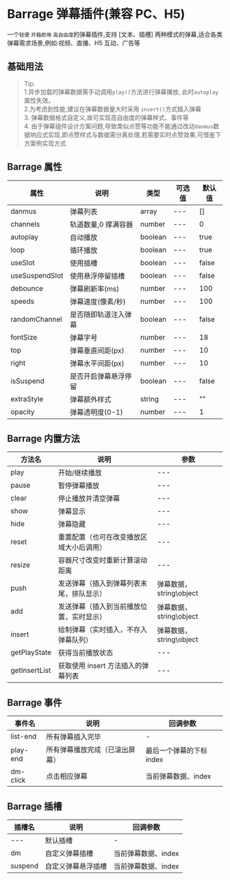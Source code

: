<script setup>
    import baseBarrage from './components/baseBarrage.vue'
</script>

# Barrage 弹幕插件(兼容 PC、H5)

一个`轻便` `开箱即用` `高自由度`的弹幕插件,支持 [文本、插槽] 两种模式的弹幕,适合各类弹幕需求场景,例如:视频、直播、H5 互动、广告等

## 基础用法

> Tip:<br> 1.异步加载的弹幕数据需手动调用`play()`方法进行弹幕播放, 此时`autoplay`属性失效。
> <br> 2.为考虑到性能,建议在弹幕数据量大时采用 `insert()`方式插入弹幕
> <br> 3. 弹幕数据格式自定义,故可实现高自由度的弹幕样式、事件等
> <br> 4. 由于弹幕组件设计方案问题,导致类似点赞等功能不能通过改动`danmus`数据响应式实现,即点赞样式与数据需分离处理,若需要实时点赞效果,可借鉴下方案例实现方式

<show-code showPath="barrage/components/baseBarrage">
<baseBarrage></baseBarrage>
</show-code>

## Barrage 属性

| 属性           | 说明                 | 类型    | 可选值 | 默认值 |
| -------------- | -------------------- | ------- | ------ | ------ |
| danmus         | 弹幕列表             | array   | ---    | []     |
| channels       | 轨道数量,0 撑满容器  | number  | ---    | 0      |
| autoplay       | 自动播放             | boolean | ---    | true   |
| loop           | 循环播放             | boolean | ---    | true   |
| useSlot        | 使用插槽             | boolean | ---    | false  |
| useSuspendSlot | 使用悬浮停留插槽     | boolean | ---    | false  |
| debounce       | 弹幕刷新率(ms)       | number  | ---    | 100    |
| speeds         | 弹幕速度(像素/秒)    | number  | ---    | 100    |
| randomChannel  | 是否随即轨道注入弹幕 | boolean | ---    | false  |
| fontSize       | 弹幕字号             | number  | ---    | 18     |
| top            | 弹幕垂直间距(px)     | number  | ---    | 10     |
| right          | 弹幕水平间距(px)     | number  | ---    | 10     |
| isSuspend      | 是否开启弹幕悬浮停留 | boolean | ---    | false  |
| extraStyle     | 弹幕额外样式         | string  | ---    | ""     |
| opacity        | 弹幕透明度(0-1)      | number  | ---    | 1      |

## Barrage 内置方法

| 方法名        | 说明                                     | 参数                    |
| ------------- | ---------------------------------------- | ----------------------- |
| play          | 开始/继续播放                            | ---                     |
| pause         | 暂停弹幕播放                             | ---                     |
| clear         | 停止播放并清空弹幕                       | ---                     |
| show          | 弹幕显示                                 | ---                     |
| hide          | 弹幕隐藏                                 | ---                     |
| reset         | 重置配置（也可在改变播放区域大小后调用） | ---                     |
| resize        | 容器尺寸改变时重新计算滚动距离           | ---                     |
| push          | 发送弹幕（插入到弹幕列表末尾，排队显示） | 弹幕数据，string\object |
| add           | 发送弹幕（插入到当前播放位置，实时显示） | 弹幕数据，string\object |
| insert        | 绘制弹幕（实时插入，不存入弹幕队列）     | 弹幕数据，string\object |
| getPlayState  | 获得当前播放状态                         | ---                     |
| getInsertList | 获取使用 insert 方法插入的弹幕列表       | ---                     |

## Barrage 事件

| 事件名   | 说明                           | 回调参数                 |
| -------- | ------------------------------ | ------------------------ |
| list-end | 所有弹幕插入完毕               | -                        |
| play-end | 所有弹幕播放完成（已滚出屏幕） | 最后一个弹幕的下标 index |
| dm-click | 点击相应弹幕                   | 当前弹幕数据、index      |

## Barrage 插槽

| 插槽名  | 说明               | 回调参数            |
| ------- | ------------------ | ------------------- |
| ---     | 默认插槽           | -                   |
| dm      | 自定义弹幕插槽     | 当前弹幕数据、index |
| suspend | 自定义弹幕悬浮插槽 | 当前弹幕数据、index |
